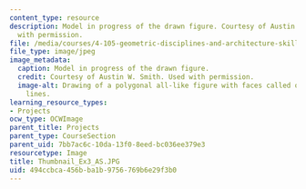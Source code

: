 ```yaml
---
content_type: resource
description: Model in progress of the drawn figure. Courtesy of Austin W. Smith. Used
  with permission.
file: /media/courses/4-105-geometric-disciplines-and-architecture-skills-reciprocal-methodologies-fall-2012/494ccbca456bba1b9756769b6e29f3b0_Thumbnail_Ex3_AS.JPG
file_type: image/jpeg
image_metadata:
  caption: Model in progress of the drawn figure.
  credit: Courtesy of Austin W. Smith. Used with permission.
  image-alt: Drawing of a polygonal all-like figure with faces called out by projection
    lines.
learning_resource_types:
- Projects
ocw_type: OCWImage
parent_title: Projects
parent_type: CourseSection
parent_uid: 7bb7ac6c-10da-13f0-8eed-bc036ee379e3
resourcetype: Image
title: Thumbnail_Ex3_AS.JPG
uid: 494ccbca-456b-ba1b-9756-769b6e29f3b0
---
```

